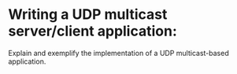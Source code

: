 # Writing a UDP multicast server/client application:
Explain and exemplify the implementation of a UDP multicast-based application.